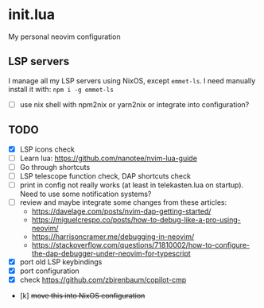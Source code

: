 # init.lua
My personal neovim configuration

## LSP servers

I manage all my LSP servers using NixOS, except `emmet-ls`.
I need manually install it with:
`npm i -g emmet-ls`
- [ ] use nix shell with npm2nix or yarn2nix or integrate into configuration?

## TODO

- [x] LSP icons check
- [ ] Learn lua: https://github.com/nanotee/nvim-lua-guide
- [ ] Go through shortcuts
- [ ] LSP telescope function check, DAP shortcuts check
- [ ] print in config not really works (at least in telekasten.lua on startup).
Need to use some notification systems?
- [ ] review and maybe integrate some changes from these articles:
  - https://davelage.com/posts/nvim-dap-getting-started/
  - https://miguelcrespo.co/posts/how-to-debug-like-a-pro-using-neovim/
  - https://harrisoncramer.me/debugging-in-neovim/
  - https://stackoverflow.com/questions/71810002/how-to-configure-the-dap-debugger-under-neovim-for-typescript
- [x] port old LSP keybindings
- [x] port configuration
- [x] check https://github.com/zbirenbaum/copilot-cmp
- [k] ~~move this into NixOS configuration~~
